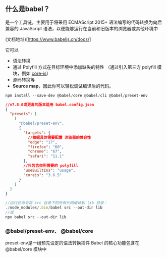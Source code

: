 ## 什么是babel？

是一个工具链，主要用于将采用 ECMAScript 2015+ 语法编写的代码转换为向后兼容的 JavaScript 语法，以便能够运行在当前和旧版本的浏览器或其他环境中

(文档地址)[https://www.babeljs.cn/docs/]

它可以

- 语法转换
- 通过 Polyfill 方式在目标环境中添加缺失的特性 （通过引入第三方 polyfill 模块，例如 [core-js](https://github.com/zloirock/core-js)）
- 源码转换等
- **Source map**，因此你可以轻松调试编译后的代码。

```javascript
npm install --save-dev @babel/core @babel/cli @babel/preset-env
```

```json
//v7.8.0或更高的版本适用 babel.config.json
{
  "presets": [
    [
      "@babel/preset-env",
      {
        "targets": {
          //根据具体需要配置 浏览器的兼容性
          "edge": "17",
          "firefox": "60",
          "chrome": "67",
          "safari": "11.1"
        },
        //只包含你所需要的 polyfill
        "useBuiltIns": "usage",
        "corejs": "3.6.5"
      }
    ]
  ]
}
```

```javascript
//运行此命令将 src 目录下的所有代码编译到 lib 目录：
./node_modules/.bin/babel src --out-dir lib 
//或
npx babel src --out-dir lib
```

### @babel/preset-env、 @babel/core 

preset-env是一组预先设定的语法转换插件
Babel 的核心功能包含在 @babel/core 模块中
